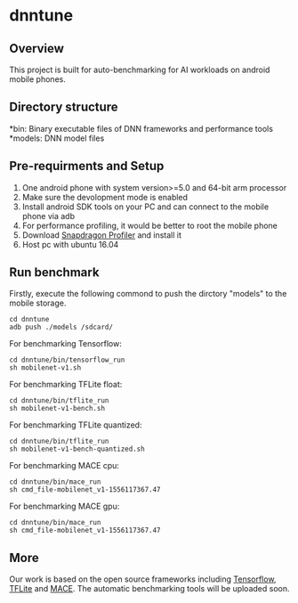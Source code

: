 # dnntune

## Overview

This project is built for auto-benchmarking for AI workloads on android mobile phones.

## Directory structure

*bin: Binary executable files of DNN frameworks and performance tools
*models: DNN model files

## Pre-requirments and Setup

1. One android phone with system version>=5.0 and 64-bit arm processor
2. Make sure the devolopment mode is enabled
3. Install android SDK tools on your PC and can connect to the mobile phone via adb
4. For performance profiling, it would be better to root the mobile phone
5. Download [Snapdragon Profiler](https://developer.qualcomm.com/software/snapdragon-profiler) and install it
6. Host pc with ubuntu 16.04

## Run benchmark

Firstly, execute the following commond to push the dirctory "models" to the mobile storage.

```shell
cd dnntune
adb push ./models /sdcard/
```

For benchmarking Tensorflow:

```shell
cd dnntune/bin/tensorflow_run
sh mobilenet-v1.sh
```

For benchmarking TFLite float:

```shell
cd dnntune/bin/tflite_run
sh mobilenet-v1-bench.sh
```

For benchmarking TFLite quantized:

```shell
cd dnntune/bin/tflite_run
sh mobilenet-v1-bench-quantized.sh
```

For benchmarking MACE cpu:

```shell
cd dnntune/bin/mace_run
sh cmd_file-mobilenet_v1-1556117367.47
```
For benchmarking MACE gpu:

```shell
cd dnntune/bin/mace_run
sh cmd_file-mobilenet_v1-1556117367.47
```


## More

Our work is based on the open source frameworks including [Tensorflow](https://github.com/tensorflow/tensorflow),
 [TFLite](https://github.com/tensorflow/tensorflow/tree/master/tensorflow/lite) and [MACE](https://github.com/XiaoMi/mace).
The automatic benchmarking tools will be uploaded soon.